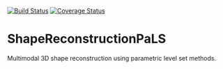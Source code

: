[![Build Status](https://travis-ci.com/BGUCompSci/ShapeReconstructionPaLS.jl.svg?branch=master)](https://travis-ci.com/BGUCompSci/ShapeReconstructionPaLS.jl)
[![Coverage Status](https://coveralls.io/repos/github/BGUCompSci/ShapeReconstructionPaLS.jl/badge.svg)](https://coveralls.io/repos/github/BGUCompSci/ShapeReconstructionPaLS.jl)

# ShapeReconstructionPaLS
Multimodal 3D shape reconstruction using parametric level set methods. 
